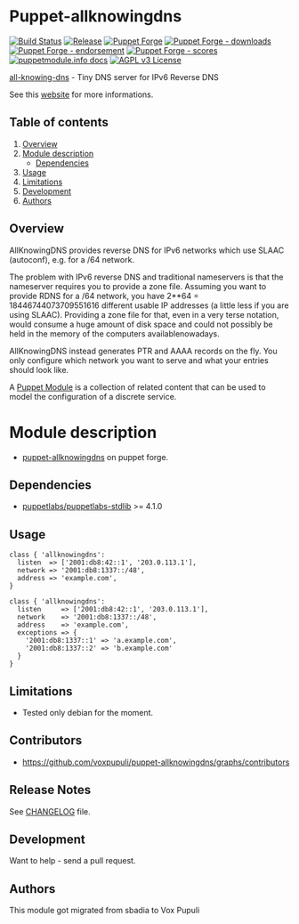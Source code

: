 # Puppet-allknowingdns

[![Build Status](https://github.com/voxpupuli/puppet-allknowingdns/workflows/CI/badge.svg)](https://github.com/voxpupuli/puppet-allknowingdns/actions?query=workflow%3ACI)
[![Release](https://github.com/voxpupuli/puppet-allknowingdns/actions/workflows/release.yml/badge.svg)](https://github.com/voxpupuli/puppet-allknowingdns/actions/workflows/release.yml)
[![Puppet Forge](https://img.shields.io/puppetforge/v/puppet/allknowingdns.svg)](https://forge.puppetlabs.com/puppet/allknowingdns)
[![Puppet Forge - downloads](https://img.shields.io/puppetforge/dt/puppet/allknowingdns.svg)](https://forge.puppetlabs.com/puppet/allknowingdns)
[![Puppet Forge - endorsement](https://img.shields.io/puppetforge/e/puppet/allknowingdns.svg)](https://forge.puppetlabs.com/puppet/allknowingdns)
[![Puppet Forge - scores](https://img.shields.io/puppetforge/f/puppet/allknowingdns.svg)](https://forge.puppetlabs.com/puppet/allknowingdns)
[![puppetmodule.info docs](http://www.puppetmodule.info/images/badge.png)](http://www.puppetmodule.info/m/puppet-allknowingdns)
[![AGPL v3 License](https://img.shields.io/github/license/voxpupuli/puppet-allknowingdns.svg)](LICENSE)

[all-knowing-dns](https://metacpan.org/release/AllKnowingDNS) - Tiny DNS server for IPv6 Reverse DNS

See this [website](http://all-knowing-dns.zekjur.net/) for more informations.

## Table of contents

1. [Overview](#overview)
2. [Module description](#module-description)
   * [Dependencies](#dependencies)
4. [Usage](#usage)
5. [Limitations](#limitations)
6. [Development](#development)
7. [Authors](#authors)

## Overview

AllKnowingDNS provides reverse DNS for IPv6 networks which use SLAAC (autoconf), e.g. for a /64 network.

The problem with IPv6 reverse DNS and traditional nameservers is that the nameserver requires you to provide a zone file. Assuming you want to provide RDNS for a /64 network, you have 2\*\*64 = 18446744073709551616 different usable IP addresses (a little less if you are using SLAAC). Providing a zone file for that, even in a very terse notation, would consume a huge amount of disk space and could not possibly be held in the memory of the computers availablenowadays.

AllKnowingDNS instead generates PTR and AAAA records on the fly. You only configure which network you want to serve and what your entries should look like.

A [Puppet Module](http://docs.puppetlabs.com/learning/modules1.html#modules) is a collection of related content that can be used to model the configuration of a discrete service.

# Module description

- [puppet-allknowingdns](http://forge.puppetlabs.com/voxpupuli/allknowingdns) on puppet forge.

## Dependencies

- [puppetlabs/puppetlabs-stdlib](https://github.com/puppetlabs/puppetlabs-stdlib) >= 4.1.0

## Usage

```puppet
class { 'allknowingdns':
  listen  => ['2001:db8:42::1', '203.0.113.1'],
  network => '2001:db8:1337::/48',
  address => 'example.com',
}
```

```puppet
class { 'allknowingdns':
  listen     => ['2001:db8:42::1', '203.0.113.1'],
  network    => '2001:db8:1337::/48',
  address    => 'example.com',
  exceptions => {
    '2001:db8:1337::1' => 'a.example.com',
    '2001:db8:1337::2' => 'b.example.com'
  }
}
```

## Limitations

- Tested only debian for the moment.

## Contributors

* https://github.com/voxpupuli/puppet-allknowingdns/graphs/contributors

## Release Notes

See [CHANGELOG](https://github.com/voxpupuli/puppet-allknowingdns/blob/master/CHANGELOG.md) file.

## Development

Want to help - send a pull request.

## Authors

This module got migrated from sbadia to Vox Pupuli
